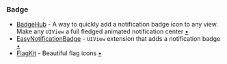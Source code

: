 ### Badge

* [BadgeHub](https://github.com/jogendra/BadgeHub) - A way to quickly add a notification badge icon to any view. Make any `UIView` a full fledged animated notification center [•](https://camo.githubusercontent.com/88938e803d4a75413002c77f6b02178817a6ac33/68747470733a2f2f692e696d6775722e636f6d2f32333874696b662e676966)
* [EasyNotificationBadge](https://github.com/Minitour/EasyNotificationBadge) - `UIView` extension that adds a notification badge [•](https://raw.githubusercontent.com/Minitour/EasyNotificationBadge/master/Screenshots/heading.gif)
* [FlagKit](https://github.com/madebybowtie/FlagKit) - Beautiful flag icons [•](https://raw.githubusercontent.com/madebybowtie/FlagKit/master/Header.png)
